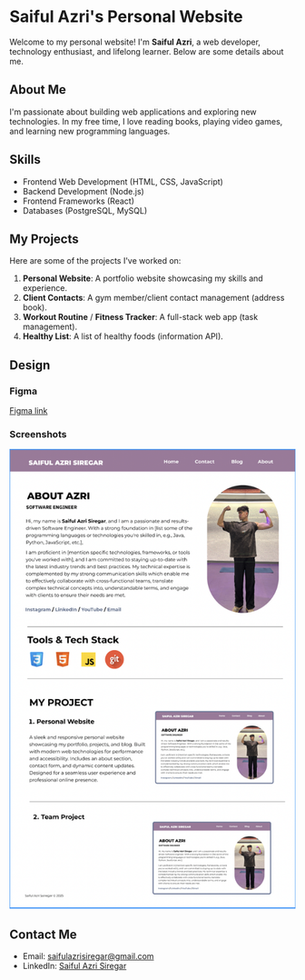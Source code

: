 # Saiful Azri's Personal Website

Welcome to my personal website! I'm **Saiful Azri**, a web developer, technology enthusiast, and lifelong learner. Below are some details about me.

## About Me

I'm passionate about building web applications and exploring new technologies. In my free time, I love reading books, playing video games, and learning new programming languages.

## Skills

- Frontend Web Development (HTML, CSS, JavaScript)
- Backend Development (Node.js)
- Frontend Frameworks (React)
- Databases (PostgreSQL, MySQL)

## My Projects

Here are some of the projects I've worked on:

1. **Personal Website**: A portfolio website showcasing my skills and experience.
2. **Client Contacts**: A gym member/client contact management (address book).
3. **Workout Routine** / **Fitness Tracker**: A full-stack web app (task management).
4. **Healthy List**: A list of healthy foods (information API).

## Design

### Figma

[Figma link](https://www.figma.com/design/OJq6rDBbQEDs2uZy7rfwuh/saifulazri.com?node-id=0-1&t=4bOQwMnMfq2qkuPS-1)

### Screenshots

![Home Page](images/home.png)

## Contact Me

- Email: [saifulazrisiregar@gmail.com](mailto:saifulazrisiregar@example.com)
- LinkedIn: [Saiful Azri Siregar](https://www.linkedin.com/in/saifulazrisiregar/)
